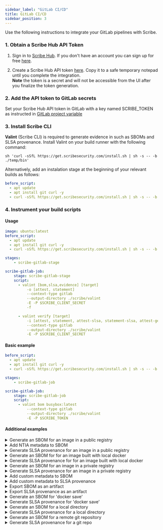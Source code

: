 ```yaml
---
sidebar_label: "GitLab CI/CD"
title: GitLab CI/CD
sidebar_position: 3
---
```


Use the following instructions to integrate your GitLab pipelines with Scribe.

### 1. Obtain a Scribe Hub API Token
1. Sign in to [Scribe Hub](https://app.scribesecurity.com). If you don't have an account you can sign up for free [here](https://scribesecurity.com/scribe-platform-lp/ "Start Using Scribe For Free").

2. Create a Scribe Hub API token [here](https://app.scribesecurity.com/settings/tokens). Copy it to a safe temporary notepad until you complete the integration. </br>
**Note** the token is a secret and will not be accessible from the UI after you finalize the token generation. 

### 2. Add the API token to GitLab secrets

Set your Scribe Hub API token in GitLab with a key named SCRIBE_TOKEN as instructed in [GitLab  project variable](https://docs.gitlab.com/ee/ci/variables/#define-a-cicd-variable-in-the-ui)

### 3. Install Scribe CLI

**Valint** (Scribe CLI) is required to generate evidence in such as SBOMs and SLSA provenance. 
Install Valint on your build runner with the following command:
```
sh 'curl -sSfL https://get.scribesecurity.com/install.sh | sh -s -- -b ./temp/bin'
```
Alternatively, add an instalation stage at the beginning of your relevant builds as follows:
```yaml
before_script:
  - apt update
  - apt install git curl -y
  - curl -sSfL https://get.scribesecurity.com/install.sh | sh -s -- -b /usr/local/bin
```
### 4. Instrument your build scripts

#### Usage
```yaml
image: ubuntu:latest
before_script:
  - apt update
  - apt install git curl -y
  - curl -sSfL https://get.scribesecurity.com/install.sh | sh -s -- -b /usr/local/bin

stages:
    - scribe-gitlab-stage

scribe-gitlab-job:
    stage: scribe-gitlab-stage
    script:
      - valint [bom,slsa,evidence] [target]
          -o [attest, statement]
          --context-type gitlab
          --output-directory ./scribe/valint
          -E -P $SCRIBE_CLIENT_SECRET
          -f

      - valint verify [target]
          -i [attest, statement, attest-slsa, statement-slsa, attest-generic, statement-generic]
          --context-type gitlab
          --output-directory ./scribe/valint
          -E -P $SCRIBE_CLIENT_SECRET
```
#### Basic example

```yaml
before_script:
  - apt update
  - apt install git curl -y
  - curl -sSfL https://get.scribesecurity.com/install.sh | sh -s -- -b /usr/local/bin

stages:
    - scribe-gitlab-job

scribe-gitlab-job:
    stage: scribe-gitlab-job
    script:
      - valint bom busybox:latest
          --context-type gitlab
          --output-directory ./scribe/valint
          -E -P $SCRIBE_TOKEN
```
#### Additional examples
<details>
  <summary> Generate an SBOM for an image in a public registry </summary>

```YAML
- valint bom busybox
      --context-type gitlab
      --output-directory ./scribe/valint
       -f
``` 

</details>

<details>
  <summary> Add NTIA metadata to SBOM </summary>

```YAML
image: docker:latest

services:
  - docker:dind

stages:
    - custom-ntia-metadata-stage

custom-ntia-metadata:
    stage: custom-ntia-metadata-stage
    script:
      - valint bom busybox
            --context-type gitlab
            --output-directory ./scribe/valint -f
```
</details>

<details>
  <summary> Generate SLSA provenance for an image in a public registry </summary>

```YAML

- valint slsa busybox
      --context-type gitlab
      --output-directory ./scribe/valint
       -f
``` 

</details>

<details>
  <summary> Generate an SBOM for for an image built with local docker </summary>

```YAML
- valint bom image_name:latest
      --context-type gitlab
      --output-directory ./scribe/valint
       -f
``` 
</details>

<details>
  <summary> Generate SLSA provenance for for an image built with local docker </summary>

```YAML
- valint slsa image_name:latest
      --context-type gitlab
      --output-directory ./scribe/valint
       -f
``` 
</details>

<details>
  <summary>  Generate an SBOM for an image in a private  registry </summary>

> Before the following task add a `docker login` task 

```YAML
- valint bom scribesecurity.jfrog.io/scribe-docker-local/example:latest \
      --context-type gitlab \
      --output-directory ./scribe/valint \
       -f
```
</details>

<details>
  <summary> Generate SLSA provenance for an image in a private registry </summary>

> Before the following task add a `docker login` task 

```YAML
- valint slsa scribesecurity.jfrog.io/scribe-docker-local/example:latest \
      --context-type gitlab \
      --output-directory ./scribe/valint \
       -f
```
</details>

<details>
  <summary>  Add custom metadata to SBOM </summary>

```YAML
valint_image_job:
  variables:
    test_env: "test_env_value"
  script:
    - valint bom busybox:latest
      --context-type gitlab
      --output-directory ./scribe/valint
      --env test_env
      --label test_label
       -f
```
</details>

<details>
  <summary>  Add custom metadata to SLSA provenance </summary>

```YAML
valint_image_job:
  variables:
    test_env: "test_env_value"
  script:
    - valint slsa busybox:latest
      --context-type gitlab
      --output-directory ./scribe/valint
      --env test_env
      --label test_label
       -f
```
</details>


<details>
  <summary> Export SBOM as an artifact </summary>

> Use `format` input argumnet to set the format.

```YAML
save-artifact-job:
  script:
    - valint bom busybox:latest
      --context-type gitlab
      --output-directory ./scribe/valint
      --output-file ./my_sbom.json
       -f
  artifacts:
      paths:
        - ./scribe/valint
        - ./my_sbom.json
```

</details>

<details>
  <summary> Export SLSA provenance as an artifact </summary>

Using command `output-directory` or `output-file` to export evidence as an artifact.

> Use `--format`, `-o` to select between the format.

```YAML
save-artifact-job:
  script:
    - valint slsa busybox:latest
      --context-type gitlab
      --output-directory ./scribe/valint
      --output-file ./my_slsa.json
       -f
  artifacts:
      paths:
        - ./scribe/valint
        - ./my_slsa.json
```

</details>

<details>
  <summary> Generate an SBOM for 'docker save' </summary>

> Use `oci-archive` target type when creating a OCI archive (`podman save`).

```YAML
before_script:
  - apk update
  - apk add curl
  - curl -sSfL https://get.scribesecurity.com/install.sh | sh -s -- -b /usr/local/bin

valint-docker-job:
    tags: [ saas-linux-large-amd64 ]
    stage: valint-docker-job
    image: docker:latest
    variables:
      DOCKER_DRIVER: overlay2
      DOCKER_TLS_CERTDIR: "/certs"
    services:
      - docker:dind
    script:
      - docker pull busybox:latest
      - docker save -o busybox.tar busybox:latest
      - valint bom docker-archive:busybox.tar
          --context-type gitlab
          --output-directory ./scribe/valint
          --output-file ./busybox.json
           -f
``` 
</details>

<details>
  <summary> Generate SLSA provenance for 'docker save' </summary>

> Use `oci-archive` target type when creating a OCI archive (`podman save`).

```YAML
before_script:
  - apk update
  - apk add curl
  - curl -sSfL https://get.scribesecurity.com/install.sh | sh -s -- -b /usr/local/bin

valint-docker-job:
    tags: [ saas-linux-large-amd64 ]
    stage: valint-docker-job
    image: docker:latest
    variables:
      DOCKER_DRIVER: overlay2
      DOCKER_TLS_CERTDIR: "/certs"
    services:
      - docker:dind
    script:
      - docker pull busybox:latest
      - docker save -o busybox.tar busybox:latest
      - valint slsa docker-archive:busybox.tar
          --context-type gitlab
          --output-directory ./scribe/valint
          --output-file ./busybox.json
           -f
``` 
</details>

<details>
  <summary> Generate an SBOM for a local directory </summary>


```YAML
dir-sbom-job:
  script:
    - mkdir testdir
    - echo "test" > testdir/test.txt
    - valint bom dir:testdir
          --context-type gitlab
          --output-directory ./scribe/valint
           -f
``` 
</details>

<details>
  <summary> Generate SLSA provenance for a local directory </summary>

```YAML
dir-sbom-job:
  script:
    - mkdir testdir
    - echo "test" > testdir/test.txt
    - valint slsa dir:testdir
          --context-type gitlab
          --output-directory ./scribe/valint
           -f
``` 
</details>


<details>
  <summary> Generate an SBOM for a remote git repository </summary>

```YAML
git-remote-job:
  script:
    - valint bom git:https://github.com/mongo-express/mongo-express.git
          --context-type gitlab
          --output-directory ./scribe/valint
           -f

``` 

**Note** If you use implicit checkout, **[git-strategy](https://docs.gitlab.com/ee/ci/runners/configure_runners.html#git-strategy)** affects the commits collected into the SBOM.

```YAML
git-remote-job:
  script:
    - valint bom .
          --context-type gitlab
          --output-directory ./scribe/valint
           -f
``` 
</details>

<details>
  <summary> Generate SLSA provenance for a git repo </summary>

> For a remote git repo
```YAML
git-remote-job:
  script:
    - valint slsa git:https://github.com/mongo-express/mongo-express.git
          --context-type gitlab
          --output-directory ./scribe/valint
           -f

``` 

> For a local git repo

```YAML
git-remote-job:
  script:
    - valint slsa .
          --context-type gitlab
          --output-directory ./scribe/valint
           -f
``` 
</details>
